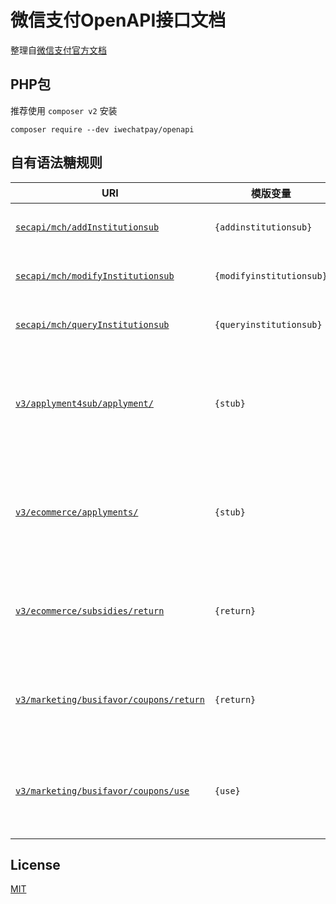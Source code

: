 # 微信支付OpenAPI接口文档

整理自[微信支付官方文档](https://pay.weixin.qq.com/wiki/doc/apiv3/index.shtml)

## PHP包

推荐使用 `composer v2` 安装

`composer require --dev iwechatpay/openapi`

## 自有语法糖规则

| URI | 模版变量 | 值 | 说明
| --- | --- | --- | ---
| [`secapi/mch/addInstitutionsub`](v2/secapi/mch/addInstitutionsub.yaml) | `{addinstitutionsub}` | `addInstitutionsub` | URI上有大写字符
| [`secapi/mch/modifyInstitutionsub`](v2/secapi/mch/modifyInstitutionsub.yaml) | `{modifyinstitutionsub}` | `modifyInstitutionsub` | URI上有大写字符
| [`secapi/mch/queryInstitutionsub`](v2/secapi/mch/queryInstitutionsub.yaml) | `{queryinstitutionsub}` | `queryInstitutionsub` | URI上有大写字符
| [`v3/applyment4sub/applyment/`](v3/applyment4sub/applyment/stub.yaml) | `{stub}` | | 固定值，空字符串，构造末尾是`/`需要
| [`v3/ecommerce/applyments/`](v3/ecommerce/applyments/stub.yaml) | `{stub}` | | 固定值，空字符串，构造末尾是`/`需要
| [`v3/ecommerce/subsidies/return`](v3/ecommerce/subsidies/return.yaml) | `{return}` | `return` | 固定值，`return`为PHP语法关键字
| [`v3/marketing/busifavor/coupons/return`](v3/marketing/busifavor/coupons/return.yaml) | `{return}` | `return` | 固定值，`return`为PHP语法关键字
| [`v3/marketing/busifavor/coupons/use`](v3/marketing/busifavor/coupons/use.yaml) | `{use}` | `use` | 固定值，`use`为PHP语法关键字
## License

[MIT](LICENSE)
